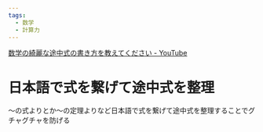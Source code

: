 ```yaml
---
tags:
  - 数学
  - 計算力
---
```

[数学の綺麗な途中式の書き方を教えてください - YouTube](https://www.youtube.com/shorts/vWtpEA86K28)

# 日本語で式を繋げて途中式を整理


〜の式よりとか〜の定理よりなど日本語で式を繋げて途中式を整理することでグチャグチャを防げる